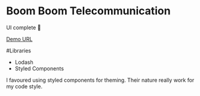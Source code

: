 # Boom Boom Telecommunication
UI complete 🙂

[Demo URL](https://boomvoom.netlify.com)

#Libraries
- Lodash
- Styled Components

I favoured using styled components for theming. Their nature really work for my code style.
